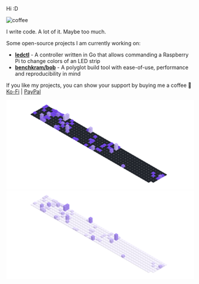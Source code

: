 Hi :D

![coffee](https://user-images.githubusercontent.com/17600197/179931868-770dfafe-8d43-4975-b739-cda5ffa76c4b.gif)

I write code. A lot of it. Maybe too much.

Some open-source projects I am currently working on:
- [**ledctl**](https://github.com/rdnt/ledctl) - A controller written in Go that allows commanding a Raspberry Pi to change colors of an LED strip
- [**benchkram/bob**](https://github.com/benchkram/bob) - A polyglot build tool with ease-of-use, performance and reproducibility in mind


If you like my projects, you can show your support by buying me a coffee 💖
[Ko-Fi](https://ko-fi.com/rdntdev) |
[PayPal](https://www.paypal.com/paypalme/rdntdev)


![Contributions](https://github.com/rdnt/rdnt/blob/assets/contributions-dark.svg?raw=true#gh-dark-mode-only)
![Contributions](https://github.com/rdnt/rdnt/blob/assets/contributions-light.svg?raw=true#gh-light-mode-only)
